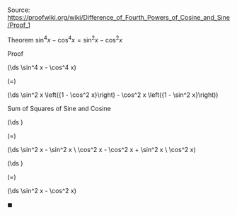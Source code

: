 # 

Source: https://proofwiki.org/wiki/Difference_of_Fourth_Powers_of_Cosine_and_Sine/Proof_1

Theorem
$\sin^4 x - \cos^4 x = \sin^2 x - \cos^2 x$


Proof













\(\ds \sin^4 x - \cos^4 x\)

\(=\)







\(\ds \sin^2 x \left({1 - \cos^2 x}\right) - \cos^2 x \left({1 - \sin^2 x}\right)\)





Sum of Squares of Sine and Cosine














\(\ds \)

\(=\)







\(\ds \sin^2 x - \sin^2 x \ \cos^2 x - \cos^2 x + \sin^2 x \ \cos^2 x\)




















\(\ds \)

\(=\)







\(\ds \sin^2 x - \cos^2 x\)









$\blacksquare$





